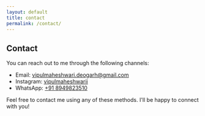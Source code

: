 ```yaml
---
layout: default
title: contact
permalink: /contact/
---
```


## Contact

You can reach out to me through the following channels:

- Email: [vipulmaheshwari.deogarh@gmail.com](mailto:your_email@example.com)
- Instagram: [vipulmaheshwarii](https://www.instagram.com/your_instagram/)
- WhatsApp: [+91 8949823510](https://wa.me/your_whatsapp_number)

Feel free to contact me using any of these methods. I'll be happy to connect with you!

